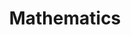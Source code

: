 ---
layout: grid
title: Mathematics
description: >
    Posts in Mathematics category
slug: Mathematics
permalink: mathematics
---